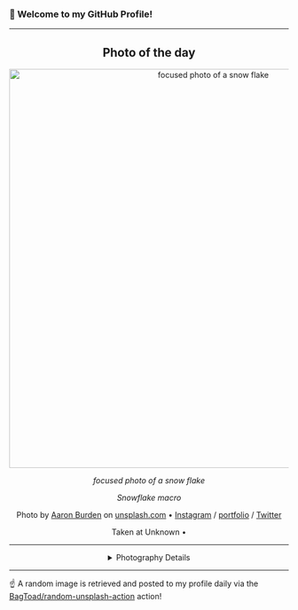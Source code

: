 ### 👋 Welcome to my GitHub Profile!

----
<div align="center">

## Photo of the day
  
  <a href="https://unsplash.com/photos/focused-photo-of-a-snow-flake-5AiWn2U10cw"><img width="720" src="https://images.unsplash.com/photo-1457269449834-928af64c684d?crop=entropy&cs=tinysrgb&fit=max&fm=jpg&ixid=M3w1OTQ0OTd8MHwxfHJhbmRvbXx8fHx8fHx8fDE3MzU2MjUzMzh8&ixlib=rb-4.0.3&q=80&w=1080" alt="focused photo of a snow flake"></a>
  
  <em>focused photo of a snow flake</em>
  
  <em>Snowflake macro</em>

  Photo by [Aaron Burden](http://aaronburden.com) on [unsplash.com](https://unsplash.com/) • [Instagram](https://instagram.com/aaronburden) / [portfolio](http://aaronburden.com) / [Twitter](https://twitter.com/theaaronburden)
  
  Taken at Unknown • 
  
  ---
  
<details>
<summary>Photography Details</summary>
  
| Parameter     | Value |
| ------------- | ----- |
| Camera Model  | iPhone 6s |
| Exposure Time | 1/500 |
| Aperture      | 2.2 |
| Focal Length  | 4.2 |
| ISO           | 25 |
| Location      | Unknown (null) |
| Coordinates   | Latitude null, Longitude null |

</details>

</div>

----

☝️ A random image is retrieved and posted to my profile daily via the [BagToad/random-unsplash-action](https://github.com/BagToad/random-unsplash-action) action!
